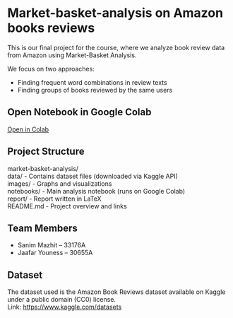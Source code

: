 # Market-basket-analysis on Amazon books reviews

This is our final project for the course, where we analyze book review data from Amazon using Market-Basket Analysis.

We focus on two approaches:
- Finding frequent word combinations in review texts
- Finding groups of books reviewed by the same users

## Open Notebook in Google Colab

[Open in Colab](https://colab.research.google.com/github/sanimmazhit/market-basket-analysis/blob/main/notebooks/analysis.ipynb
)

## Project Structure

market-basket-analysis/  
 data/             - Contains dataset files (downloaded via Kaggle API)  
 images/           - Graphs and visualizations  
 notebooks/        - Main analysis notebook (runs on Google Colab)  
 report/           - Report written in LaTeX  
 README.md         - Project overview and links  

## Team Members

- Sanim Mazhit – 33176A  
- Jaafar Youness – 30655A 

## Dataset

The dataset used is the Amazon Book Reviews dataset available on Kaggle under a public domain (CC0) license.  
Link: https://www.kaggle.com/datasets



